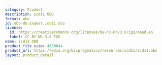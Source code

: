 ```yaml
---
category: Product
description: icd11 OBO
format: obo
id: obo-db-ingest.icd11.obo
license:
  id: https://creativecommons.org/licenses/by-nc-nd/3.0/igo/deed.en
  label: CC-BY-ND-3.0-IGO
name: icd11 OBO
product_file_size: 4730644
product_url: https://w3id.org/biopragmatics/resources/icd11/icd11.obo
layout: product_detail
---
```

